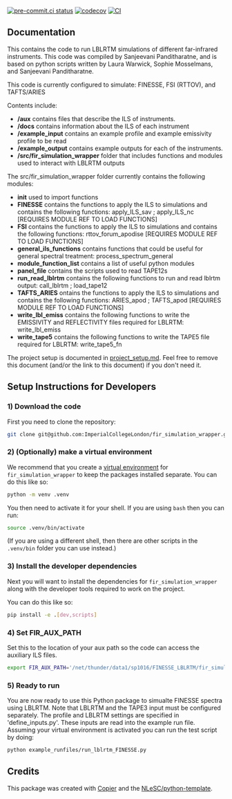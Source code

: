 [![pre-commit.ci status](https://results.pre-commit.ci/badge/github/ImperialCollegeLondon/fir_simulation_wrapper/main.svg)](https://results.pre-commit.ci/latest/github/ImperialCollegeLondon/fir_simulation_wrapper/main)
[![codecov](https://codecov.io/gh/ImperialCollegeLondon/fir_simulation_wrapper/graph/badge.svg?token=DTS433S9E2)](https://codecov.io/gh/ImperialCollegeLondon/fir_simulation_wrapper)
[![CI](https://github.com/ImperialCollegeLondon/fir_simulation_wrapper/actions/workflows/ci.yml/badge.svg)](https://github.com/ImperialCollegeLondon/fir_simulation_wrapper/actions/workflows/ci.yml)

## Documentation

This contains the code to run LBLRTM simulations of different far-infrared instruments. This code was compiled by Sanjeevani Panditharatne, and is based on python scripts written by Laura Warwick, Sophie Mosselmans, and Sanjeevani Panditharatne.

This code is currently configured to simulate: FINESSE, FSI (RTTOV), and TAFTS/ARIES 

Contents include:
- **/aux** contains files that describe the ILS of instruments.
- **/docs** contains information about the ILS of each instrument
- **/example_input** contains an example profile and example emissivity profile to be read
- **/example_output** contains example outputs for each of the instruments.
- **/src/fir_simulation_wrapper** folder that includes functions and modules used to interact with LBLRTM outputs

The src/fir_simulation_wrapper folder currently contains the following modules:
- **__init__** used to import functions
- **FINESSE** contains the functions to apply the ILS to simulations and contains the following functions: apply_ILS_sav ; apply_ILS_nc [REQUIRES MODULE REF TO LOAD FUNCTIONS]
- **FSI** contains the functions to apply the ILS to simulations and contains the following functions: rttov_forum_apodise [REQUIRES MODULE REF TO LOAD FUNCTIONS]
- **general_ils_functions** contains functions that could be useful for general spectral treatment: process_spectrum_general
- **module_function_list** contains a list of useful python modules
- **panel_file** contains the scripts used to read TAPE12s
- **run_read_lblrtm** contains the following functions to run and read lblrtm output: call_lblrtm ; load_tape12
- **TAFTS_ARIES** ontains the functions to apply the ILS to simulations and contains the following functions: ARIES_apod ; TAFTS_apod [REQUIRES MODULE REF TO LOAD FUNCTIONS]
- **write_lbl_emiss** contains the following functions to write the EMISSIVITY and REFLECTIVITY files required for LBLRTM: write_lbl_emiss
- **write_tape5** contains the following functions to write the TAPE5 file required for LBLRTM: write_tape5_fn

The project setup is documented in [project_setup.md](project_setup.md). Feel free to remove this document (and/or the link to this document) if you don't need it.

## Setup Instructions for Developers

### 1) Download the code

First you need to clone the repository:

```sh
git clone git@github.com:ImperialCollegeLondon/fir_simulation_wrapper.git
```

### 2) (Optionally) make a virtual environment

We recommend that you create a [virtual environment](https://docs.python.org/3/library/venv.html) for `fir_simulation_wrapper` to keep the packages installed separate. You can do this like so:

```sh
python -m venv .venv
```

You then need to activate it for your shell. If you are using `bash` then you can run:

```sh
source .venv/bin/activate
```

(If you are using a different shell, then there are other scripts in the `.venv/bin` folder you can use instead.)

### 3) Install the developer dependencies

Next you will want to install the dependencies for `fir_simulation_wrapper` along with the developer tools required to work on the project.

You can do this like so:

```sh
pip install -e .[dev,scripts]
```

<!-- ### Install `pre-commit`

This project contains a configuration file for [`pre-commit`](https://pre-commit.com), a tool which automatically runs specified checks every time you make a commit with Git. The `pre-commit` command-line tool will be installed along with the other developer dependencies, but you **also** have to enable it for this repository, like so:

```sh
pre-commit install
```

Now, whenever you make a Git commit, your changes will be checked for errors and stylistic problems. (For a list of the hooks enabled for this repository, [see the configuration file](./.pre-commit-config.yaml)).

The `pre-commit` hooks will also be run on every pull request by [pre-commit.ci](https://pre-commit.ci). -->

### 4) Set FIR_AUX_PATH

Set this to the location of your aux path so the code can access the auxiliary ILS files.

```sh
export FIR_AUX_PATH='/net/thunder/data1/sp1016/FINESSE_LBLRTM/fir_simulation_wrapper/aux/'
```

### 5) Ready to run

You are now ready to use this Python package to simualte FINESSE spectra using LBLRTM. Note that LBLRTM and the TAPE3 input must be configured separately.
The profile and LBLRTM settings are specified in 'define_inputs.py'. These inputs are read into the example run file. Assuming your virtual environment is activated you can run the test script by doing:

```sh
python example_runfiles/run_lblrtm_FINESSE.py
```

## Credits

This package was created with [Copier](https://github.com/copier-org/copier) and the [NLeSC/python-template](https://github.com/NLeSC/python-template).
